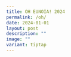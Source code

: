 ```yaml
---
title: OH EUNOIA! 2024
permalink: /oh/
date: 2024-01-01
layout: post
description: ""
image: ""
variant: tiptap
---
```

